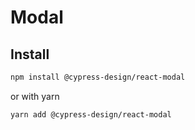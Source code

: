 # Modal

## Install

```bash
npm install @cypress-design/react-modal
```

or with yarn

```bash
yarn add @cypress-design/react-modal
```
